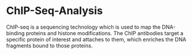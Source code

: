 # ChIP-Seq-Analysis
ChIP-seq is a sequencing technology which is used to map the DNA-binding proteins and histone modifications. The ChIP antibodies target a specific protein of interest and attaches to them, which enriches the DNA fragments bound to those proteins.
